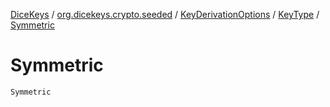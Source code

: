 [DiceKeys](../../../index.md) / [org.dicekeys.crypto.seeded](../../index.md) / [KeyDerivationOptions](../index.md) / [KeyType](index.md) / [Symmetric](./-symmetric.md)

# Symmetric

`Symmetric`